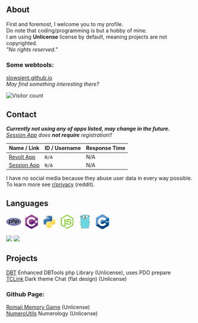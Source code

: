 

## About
First and foremost, I welcome you to my profile.<br>
Do note that coding/programming is but a hobby of mine.<br>
I am using **Unlicense** license by default, meaning projects are not copyrighted.<br>
*"No rights reserved."*<br>
### Some webtools:
[slowsient.github.io](https://slowsient.github.io)<br>
<i>May find something interesting there?</i>

![Visitor count](https://shields-io-visitor-counter.herokuapp.com/badge?page=slowsient.slowsient)

## Contact
<b><i>Currently not using any of apps listed, may change in the future.</i></b><br>
<i><a href="https://getsession.org/" target="_blank">Session App</a> does <b>not require</b> registration!!</i><br>
<table>
  <thead><tr><th>Name / Link</th><th>ID / Username</th><th>Response Time</th></tr></thead>
<tbody>
<tr>
  <td><a href="https://revolt.chat/" target="_blank">Revolt App</a></td>
  <td><code title="Currently unavailable">N/A</code></td>
  <td>N/A</td>
</tr>
<tr>
  <td><a href="https://getsession.org/" target="_blank">Session App</a></td>
  <td><code title="Currently unavailable">N/A</code></td>
  <td>N/A</td>
</tr>
</tbody>
</table>
<div>
  I have no social media because they abuse user data in every way possible.<br>
  To learn more see <a href="https://libreddit.org/r/privacy" target="_blank">r/privacy</a> (reddit).
</div>

## Languages
<p>
<img src="https://github.com/devicons/devicon/blob/master/icons/php/php-original.svg" title="php" alt="php" width="40" height="40"/>&nbsp;
<img src="https://github.com/devicons/devicon/blob/master/icons/csharp/csharp-original.svg" title="csharp" alt="csharp" width="40" height="40"/>&nbsp;
<img src="https://github.com/devicons/devicon/blob/master/icons/python/python-original.svg" title="Python" alt="Python" width="40" height="40"/>&nbsp;
<img src="https://github.com/devicons/devicon/blob/master/icons/nodejs/nodejs-original.svg" title="Node JS" alt="Node JS" width="40" height="40"/>&nbsp;
<img src="https://github.com/devicons/devicon/blob/master/icons/go/go-original.svg" title="Go Lang" alt="Go Language" width="40" height="40"/>&nbsp;
<img src="https://github.com/devicons/devicon/blob/master/icons/cplusplus/cplusplus-original.svg" title="cplusplus" alt="cplusplus" width="40" height="40"/>&nbsp;

![](https://img.shields.io/badge/OS-Windows-informational?style=flat&logo=windows&logoColor=white&color=2bbc8a)
![](https://img.shields.io/badge/Editor-Visual_Studio-informational?style=flat&logo=visualstudio&logoColor=white&color=2bbc8a)
</p>

## Projects
[DBT](https://github.com/SlowsieNT/dbtools/) Enhanced DBTools php Library (Unlicense), uses PDO prepare<br>
[TCLink](https://github.com/SlowsieNT/c/) Dark theme Chat (flat design) (Unlicense)<br>

### Github Page:
[Romaji Memory Game](https://slowsient.github.io/romaji/) (Unlicense)<br>
[NumeroUtils](https://slowsient.github.io/numero/) Numerology (Unlicense)<br>

